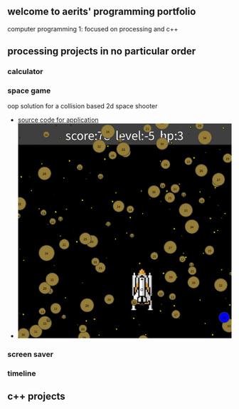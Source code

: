 ## welcome to aerits' programming portfolio
computer programming 1: focused on processing and c++

## processing projects in no particular order

### calculator

### space game
oop solution for a collision based 2d space shooter
* [source code for application](https://github.com/aerits/aeritsportfolio/blob/gh-pages/src/collisiondetect.zip)
* ![screenshot](https://github.com/aerits/aeritsportfolio/blob/gh-pages/images/spacegame.png?raw=true "space game image")

### screen saver

### timeline

## c++ projects
